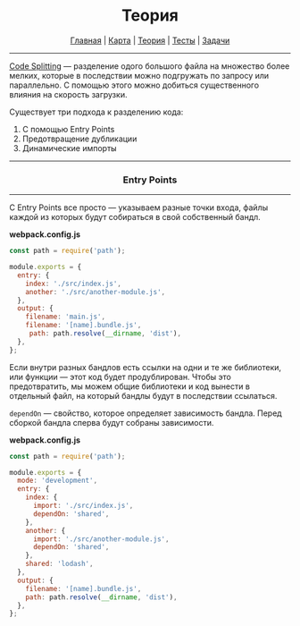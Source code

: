 <div align="center">

# Теория

[Главная](https://github.com/dollaween/junior-roadmap/)
|
[Карта](/roadmap/README.md)
|
[Теория](/theory/README.md)
|
[Тесты](/tests/README.md)
|
[Задачи](/tasks/README.md)

</div>

---

[Code Splitting](https://webpack.js.org/guides/code-splitting/) — разделение одого большого файла на множество более мелких, которые в последствии можно подгружать по запросу или параллельно. С помощью этого можно добиться существенного влияния на скорость загрузки.

Существует три подхода к разделению кода:
1. С помощью Entry Points
2. Предотвращение дубликации
3. Динамические импорты

---

<div align="center">

### Entry Points

</div>

---

 C Entry Points все просто — указываем разные точки входа, файлы каждой из которых будут собираться в свой собственный бандл.

**webpack.config.js**
```js
const path = require('path');

module.exports = {
  entry: {
    index: './src/index.js',
    another: './src/another-module.js',
  },
  output: {
    filename: 'main.js',
    filename: '[name].bundle.js',
     path: path.resolve(__dirname, 'dist'),
  },
};
```

Если внутри разных бандлов есть ссылки на одни и те же библиотеки, или функции — этот код будет продублирован. Чтобы это предотвратить, мы можем общие библиотеки и код вынести в отдельный файл, на который бандлы будут в последствии ссылаться.

`dependOn` — свойство, которое определяет зависимость бандла. Перед сборкой бандла сперва будут собраны зависимости.

**webpack.config.js**
```js
const path = require('path');

module.exports = {
  mode: 'development',
  entry: {
    index: {
      import: './src/index.js',
      dependOn: 'shared',
    },
    another: {
      import: './src/another-module.js',
      dependOn: 'shared',
    },
    shared: 'lodash',
  },
  output: {
    filename: '[name].bundle.js',
    path: path.resolve(__dirname, 'dist'),
  },
};
```


